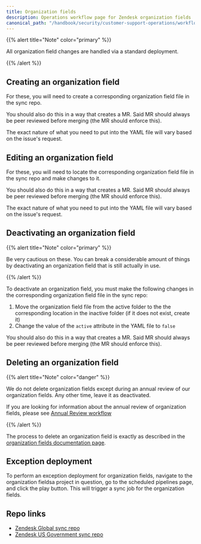 ```yaml
---
title: Organization fields
description: Operations workflow page for Zendesk organization fields
canonical_path: "/handbook/security/customer-support-operations/workflows/zendesk/org-fields"
---
```


{{% alert title="Note" color="primary" %}}

All organization field changes are handled via a standard deployment.

{{% /alert %}}

## Creating an organization field

For these, you will need to create a corresponding organization field file in the sync repo.

You should also do this in a way that creates a MR. Said MR should always be peer reviewed before merging (the MR should enforce this).

The exact nature of what you need to put into the YAML file will vary based on the issue's request.

## Editing an organization field

For these, you will need to locate the corresponding organization field file in the sync repo and make changes to it.

You should also do this in a way that creates a MR. Said MR should always be peer reviewed before merging (the MR should enforce this).

The exact nature of what you need to put into the YAML file will vary based on the issue's request.

## Deactivating an organization field

{{% alert title="Note" color="primary" %}}

Be very cautious on these. You can break a considerable amount of things by deactivating an organization field that is still actually in use.

{{% /alert %}}

To deactivate an organization field, you must make the following changes in the corresponding organization field file in the sync repo:

1. Move the organization field file from the active folder to the the corresponding location in the inactive folder (if it does not exist, create it)
1. Change the value of the `active` attribute in the YAML file to `false`

You should also do this in a way that creates a MR. Said MR should always be peer reviewed before merging (the MR should enforce this).

## Deleting an organization field

{{% alert title="Note" color="danger" %}}

We do not delete organization fields except during an annual review of our organization fields. Any other time, leave it as deactivated.

If you are looking for information about the annual review of organization fields, please see [Annual Review workflow](../annual-review)

{{% /alert %}}

The process to delete an organization field is exactly as described in the [organization fields documentation page](../../docs/zendesk/org-fields#deleting-organization-fields).

## Exception deployment

To perform an exception deployment for organization fields, navigate to the organization fieldsa project in question, go to the scheduled pipelines page, and click the play button. This will trigger a sync job for the organization fields.

## Repo links

- [Zendesk Global sync repo](https://gitlab.com/gitlab-support-readiness/zendesk-global/orgs/fields)
- [Zendesk US Government sync repo](https://gitlab.com/gitlab-support-readiness/zendesk-us-government/orgs/fields)
